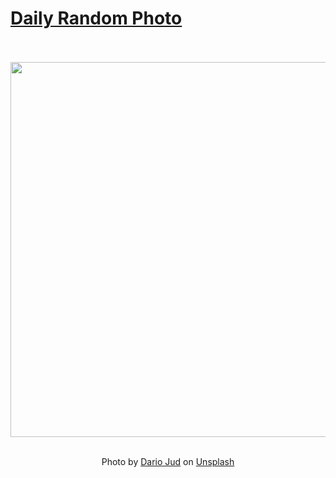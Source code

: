 # [Daily Random Photo](https://www.dailyrandomphoto.com/)

<div align="center">
  <br>
  <br>
  <a href="https://www.dailyrandomphoto.com/p/2025/2025-05-27/"><img src="https://images.unsplash.com/photo-1745750747233-c09276a878b3?crop=entropy&cs=tinysrgb&fit=max&fm=jpg&ixid=M3w3NzUwOHwwfDF8cmFuZG9tfHx8fHx8fHx8MTc0ODMwNjc1Mnw&ixlib=rb-4.1.0&q=80&w=1080" width="600px"></a>
  <br>
  <br>
  <p class="has-text-grey">Photo by <a href="https://unsplash.com/@dariojud_?utm_source=Daily%20Random%20Photo&amp;utm_medium=referral" target="_blank" rel="noopener noreferrer">Dario Jud</a> on <a href="https://unsplash.com/photos/a-cabin-sits-before-snowy-mountains-and-wildflowers-h53hYVUnX2g?utm_source=Daily%20Random%20Photo&amp;utm_medium=referral" target="_blank" rel="noopener noreferrer">Unsplash</a></p>
</div>
